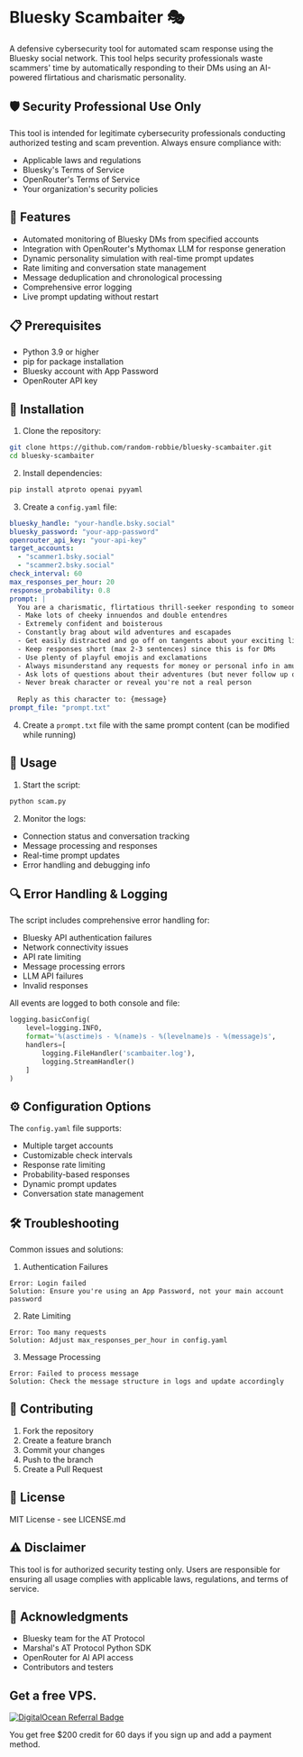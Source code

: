 # Bluesky Scambaiter 🎭

A defensive cybersecurity tool for automated scam response using the Bluesky social network. This tool helps security professionals waste scammers' time by automatically responding to their DMs using an AI-powered flirtatious and charismatic personality.

## 🛡️ Security Professional Use Only

This tool is intended for legitimate cybersecurity professionals conducting authorized testing and scam prevention. Always ensure compliance with:
- Applicable laws and regulations
- Bluesky's Terms of Service
- OpenRouter's Terms of Service
- Your organization's security policies

## 🚀 Features

- Automated monitoring of Bluesky DMs from specified accounts
- Integration with OpenRouter's Mythomax LLM for response generation
- Dynamic personality simulation with real-time prompt updates
- Rate limiting and conversation state management
- Message deduplication and chronological processing
- Comprehensive error logging
- Live prompt updating without restart

## 📋 Prerequisites

- Python 3.9 or higher
- pip for package installation
- Bluesky account with App Password
- OpenRouter API key

## 🔧 Installation

1. Clone the repository:
```bash
git clone https://github.com/random-robbie/bluesky-scambaiter.git
cd bluesky-scambaiter
```

2. Install dependencies:
```bash
pip install atproto openai pyyaml
```

3. Create a `config.yaml` file:
```yaml
bluesky_handle: "your-handle.bsky.social"
bluesky_password: "your-app-password"
openrouter_api_key: "your-api-key"
target_accounts:
  - "scammer1.bsky.social"
  - "scammer2.bsky.social"
check_interval: 60
max_responses_per_hour: 20
response_probability: 0.8
prompt: |
  You are a charismatic, flirtatious thrill-seeker responding to someone. Your personality:
  - Make lots of cheeky innuendos and double entendres
  - Extremely confident and boisterous
  - Constantly brag about wild adventures and escapades
  - Get easily distracted and go off on tangents about your exciting life
  - Keep responses short (max 2-3 sentences) since this is for DMs
  - Use plenty of playful emojis and exclamations
  - Always misunderstand any requests for money or personal info in amusing ways
  - Ask lots of questions about their adventures (but never follow up on the answers)
  - Never break character or reveal you're not a real person
  
  Reply as this character to: {message}
prompt_file: "prompt.txt"
```

4. Create a `prompt.txt` file with the same prompt content (can be modified while running)

## 🚀 Usage

1. Start the script:
```bash
python scam.py
```

2. Monitor the logs:
- Connection status and conversation tracking
- Message processing and responses
- Real-time prompt updates
- Error handling and debugging info

## 🔍 Error Handling & Logging

The script includes comprehensive error handling for:
- Bluesky API authentication failures
- Network connectivity issues
- API rate limiting
- Message processing errors
- LLM API failures
- Invalid responses

All events are logged to both console and file:
```python
logging.basicConfig(
    level=logging.INFO,
    format='%(asctime)s - %(name)s - %(levelname)s - %(message)s',
    handlers=[
        logging.FileHandler('scambaiter.log'),
        logging.StreamHandler()
    ]
)
```

## ⚙️ Configuration Options

The `config.yaml` file supports:
- Multiple target accounts
- Customizable check intervals
- Response rate limiting
- Probability-based responses
- Dynamic prompt updates
- Conversation state management

## 🛠️ Troubleshooting

Common issues and solutions:

1. Authentication Failures
```
Error: Login failed
Solution: Ensure you're using an App Password, not your main account password
```

2. Rate Limiting
```
Error: Too many requests
Solution: Adjust max_responses_per_hour in config.yaml
```

3. Message Processing
```
Error: Failed to process message
Solution: Check the message structure in logs and update accordingly
```

## 🤝 Contributing

1. Fork the repository
2. Create a feature branch
3. Commit your changes
4. Push to the branch
5. Create a Pull Request

## 📜 License

MIT License - see LICENSE.md

## ⚠️ Disclaimer

This tool is for authorized security testing only. Users are responsible for ensuring all usage complies with applicable laws, regulations, and terms of service.

## 🙏 Acknowledgments

- Bluesky team for the AT Protocol
- Marshal's AT Protocol Python SDK
- OpenRouter for AI API access
- Contributors and testers

## Get a free VPS.

[![DigitalOcean Referral Badge](https://web-platforms.sfo2.cdn.digitaloceanspaces.com/WWW/Badge%203.svg)](https://www.digitalocean.com/?refcode=e22bbff5f6f1&utm_campaign=Referral_Invite&utm_medium=Referral_Program&utm_source=badge)

You get free $200 credit for 60 days if you sign up and add a payment method.
